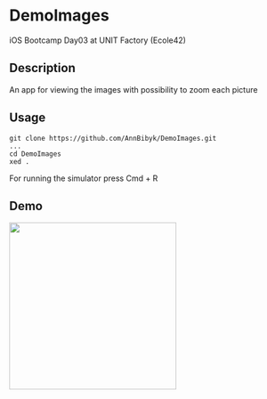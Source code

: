 # DemoImages
iOS Bootcamp Day03 at UNIT Factory (Ecole42)

## Description

An app for viewing the images with possibility to zoom each picture

## Usage

```
git clone https://github.com/AnnBibyk/DemoImages.git
...
cd DemoImages
xed .
```

For running the simulator press Cmd + R

## Demo

<img src="" width="300">
